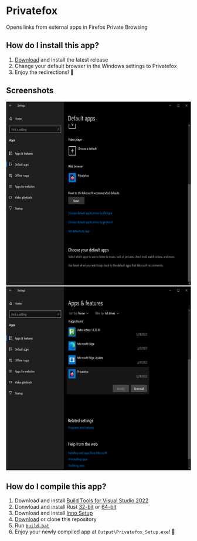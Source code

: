 # Privatefox
Opens links from external apps in Firefox Private Browsing

## How do I install this app?
1. [Download](https://github.com/PolicyPuma4/Privatefox/releases/latest/download/Privatefox_Setup.exe) and install the latest release
1. Change your default browser in the Windows settings to Privatefox
1. Enjoy the redirections! 🥳

## Screenshots
<img src="https://raw.githubusercontent.com/PolicyPuma4/Privatefox/main/Screenshots/Windows%20default%20app%20settings.png" width="641" height="501"><img src="https://raw.githubusercontent.com/PolicyPuma4/Privatefox/main/Screenshots/Windows%20uninstall%20settings.png" width="641" height="501">

## How do I compile this app?
1. Download and install [Build Tools for Visual Studio 2022](https://aka.ms/vs/17/release/vs_BuildTools.exe)
1. Donwload and install Rust [32-bit](https://static.rust-lang.org/rustup/dist/i686-pc-windows-msvc/rustup-init.exe) or [64-bit](https://static.rust-lang.org/rustup/dist/x86_64-pc-windows-msvc/rustup-init.exe)
1. Download and install [Inno Setup](https://jrsoftware.org/download.php/is.exe)
1. [Download](https://github.com/PolicyPuma4/Privatefox/archive/main.zip) or clone this repository
1. Run [`build.bat`](https://github.com/PolicyPuma4/Privatefox/blob/main/build.bat)
1. Enjoy your newly compiled app at `Output\Privatefox_Setup.exe`! 🥳
